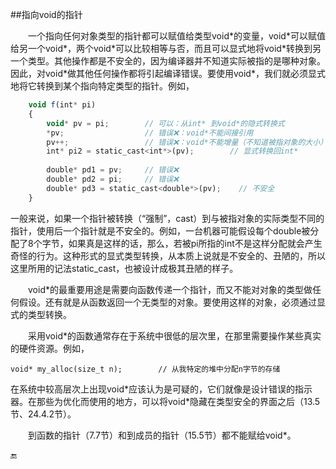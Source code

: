 ##指向void的指针

&emsp;&emsp;一个指向任何对象类型的指针都可以赋值给类型void\*的变量，void\*可以赋值给另一个void\*，两个void\*可以比较相等与否，而且可以显式地将void\*转换到另一个类型。其他操作都是不安全的，因为编译器并不知道实际被指的是哪种对象。因此，对void\*做其他任何操作都将引起编译错误。要使用void\*，我们就必须显式地将它转换到某个指向特定类型的指针。例如，

```javascript
    void f(int* pi)
    {
        void* pv = pi;        // 可以：从int* 到void*的隐式转换式
        *pv;                  // 错误❌：void*不能间接引用
        pv++;                 // 错误❌：void*不能增量（不知道被指对象的大小）
        int* pi2 = static_cast<int*>(pv);        // 显式转换回int*
        
        double* pd1 = pv;     // 错误❌
        double* pd2 = pi;     // 错误❌
        double* pd3 = static_cast<double*>(pv);    // 不安全
    }
```

一般来说，如果一个指针被转换（“强制”，cast）到与被指对象的实际类型不同的指针，使用后一个指针就是不安全的。例如，一台机器可能假设每个double被分配了8个字节，如果真是这样的话，那么，若被pi所指的int不是这样分配就会产生奇怪的行为。这种形式的显式类型转换，从本质上说就是不安全的、丑陋的，所以这里所用的记法static_cast，也被设计成极其丑陋的样子。

&emsp;&emsp;void\*的最重要用途是需要向函数传递一个指针，而又不能对对象的类型做任何假设。还有就是从函数返回一个无类型的对象。要使用这样的对象，必须通过显式的类型转换。

&emsp;&emsp;采用void\*的函数通常存在于系统中很低的层次里，在那里需要操作某些真实的硬件资源。例如，

    void* my_alloc(size_t n);        // 从我特定的堆中分配n字节的存储
    
在系统中较高层次上出现void\*应该认为是可疑的，它们就像是设计错误的指示器。在那些为优化而使用的地方，可以将void\*隐藏在类型安全的界面之后（13.5节、24.4.2节）。

&emsp;&emsp;到函数的指针（7.7节）和到成员的指针（15.5节）都不能赋给void\*。


🔚